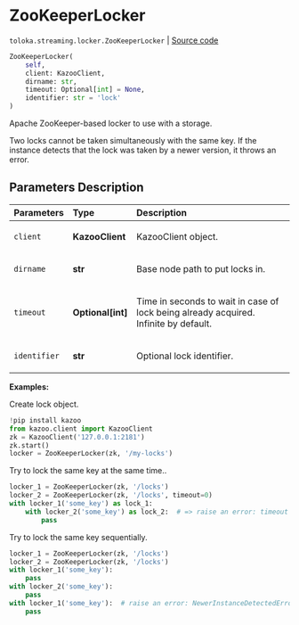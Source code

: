 # ZooKeeperLocker
`toloka.streaming.locker.ZooKeeperLocker` | [Source code](https://github.com/Toloka/toloka-kit/blob/v0.1.26/src/streaming/locker.py#L109)

```python
ZooKeeperLocker(
    self,
    client: KazooClient,
    dirname: str,
    timeout: Optional[int] = None,
    identifier: str = 'lock'
)
```

Apache ZooKeeper-based locker to use with a storage.


Two locks cannot be taken simultaneously with the same key.
If the instance detects that the lock was taken by a newer version, it throws an error.

## Parameters Description

| Parameters | Type | Description |
| :----------| :----| :-----------|
`client`|**KazooClient**|<p>KazooClient object.</p>
`dirname`|**str**|<p>Base node path to put locks in.</p>
`timeout`|**Optional\[int\]**|<p>Time in seconds to wait in case of lock being already acquired. Infinite by default.</p>
`identifier`|**str**|<p>Optional lock identifier.</p>

**Examples:**

Create lock object.

```python
!pip install kazoo
from kazoo.client import KazooClient
zk = KazooClient('127.0.0.1:2181')
zk.start()
locker = ZooKeeperLocker(zk, '/my-locks')
```

Try to lock the same key at the same time..

```python
locker_1 = ZooKeeperLocker(zk, '/locks')
locker_2 = ZooKeeperLocker(zk, '/locks', timeout=0)
with locker_1('some_key') as lock_1:
    with locker_2('some_key') as lock_2:  # => raise an error: timeout
        pass
```

Try to lock the same key sequentially.

```python
locker_1 = ZooKeeperLocker(zk, '/locks')
locker_2 = ZooKeeperLocker(zk, '/locks')
with locker_1('some_key'):
    pass
with locker_2('some_key'):
    pass
with locker_1('some_key'):  # raise an error: NewerInstanceDetectedError
    pass
```
